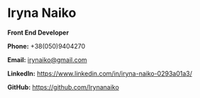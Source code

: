# Iryna Naiko

**Front End Developer**

**Phone:** +38(050)9404270

**Email:** irynaiko@gmail.com

**LinkedIn:** https://www.linkedin.com/in/iryna-naiko-0293a01a3/

**GitHub:** https://github.com/Irynanaiko

